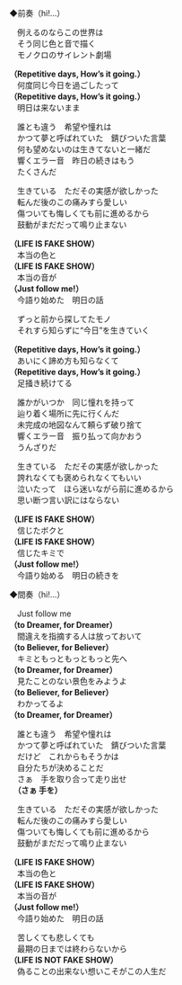 ◆前奏（hi!…）

　例えるのならこの世界は  
　そう同じ色と音で描く  
　モノクロのサイレント劇場

**（Repetitive days, How’s it going.）**  
　何度同じ今日を過ごしたって  
**（Repetitive days, How’s it going.）**  
　明日は来ないまま

　誰とも違う　希望や憧れは  
　かつて夢と呼ばれていた　錆びついた言葉  
　何も望めないのは生きてないと一緒だ  
　響くエラー音　昨日の続きはもう  
　たくさんだ

　生きている　ただその実感が欲しかった  
　転んだ後のこの痛みすら愛しい  
　傷ついても悔しくても前に進めるから  
　鼓動がまだだって鳴り止まない

**（LIFE IS FAKE SHOW）**  
　本当の色と  
**（LIFE IS FAKE SHOW）**  
　本当の音が  
**（Just follow me!）**  
　今語り始めた　明日の話

　ずっと前から探してたモノ  
　それすら知らずに“今日”を生きていく

**（Repetitive days, How’s it going.）**  
　あいにく諦め方も知らなくて  
**（Repetitive days, How’s it going.）**  
　足掻き続けてる

　誰かがいつか　同じ憧れを持って  
　辿り着く場所に先に行くんだ  
　未完成の地図なんて頼らず破り捨て  
　響くエラー音　振り払って向かおう  
　うんざりだ

　生きている　ただその実感が欲しかった  
　誇れなくても褒められなくてもいい  
　泣いたって　ほら迷いながら前に進めるから  
　思い断つ言い訳にはならない

**（LIFE IS FAKE SHOW）**  
　信じたボクと  
**（LIFE IS FAKE SHOW）**  
　信じたキミで  
**（Just follow me!）**  
　今語り始める　明日の続きを

◆間奏（hi!…）

　Just follow me  
**（to Dreamer, for Dreamer）**  
　間違えを指摘する人は放っておいて  
**（to Believer, for Believer）**  
　キミともっともっともっと先へ  
**（to Dreamer, for Dreamer）**  
　見たことのない景色をみようよ  
**（to Believer, for Believer）**  
　わかってるよ  
**（to Dreamer, for Dreamer）**

　誰とも違う　希望や憧れは  
　かつて夢と呼ばれていた　錆びついた言葉  
　だけど　これからもそうかは  
　自分たちが決めることだ  
　さぁ　手を取り合って走り出せ  
　**（さぁ 手を）**

　生きている　ただその実感が欲しかった  
　転んだ後のこの痛みすら愛しい  
　傷ついても悔しくても前に進めるから  
　鼓動がまだだって鳴り止まない

**（LIFE IS FAKE SHOW）**  
　本当の色と  
**（LIFE IS FAKE SHOW）**  
　本当の音が  
**（Just follow me!）**  
　今語り始めた　明日の話

　苦しくても悲しくても  
　最期の日までは終わらないから  
**（LIFE IS NOT FAKE SHOW）**  
　偽ることの出来ない想いこそがこの人生だ
